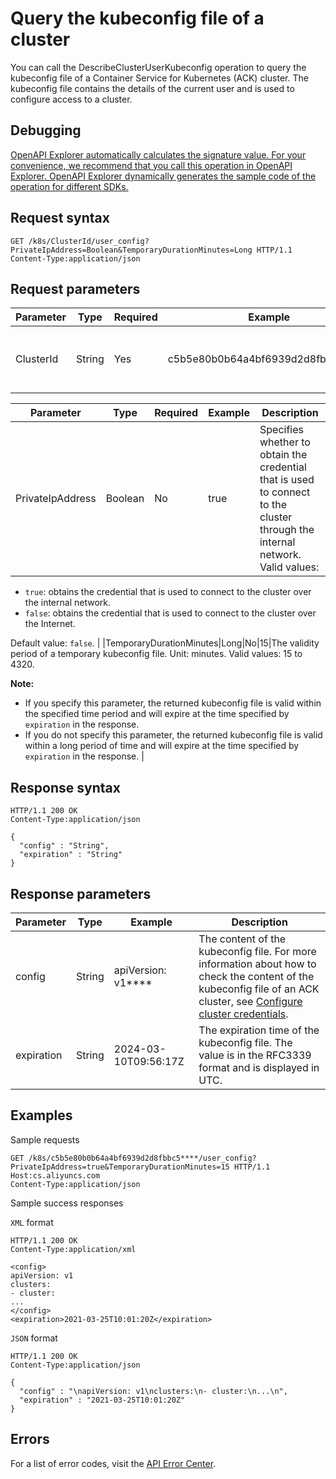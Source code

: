 # Query the kubeconfig file of a cluster

You can call the DescribeClusterUserKubeconfig operation to query the kubeconfig file of a Container Service for Kubernetes \(ACK\) cluster. The kubeconfig file contains the details of the current user and is used to configure access to a cluster.

## Debugging

[OpenAPI Explorer automatically calculates the signature value. For your convenience, we recommend that you call this operation in OpenAPI Explorer. OpenAPI Explorer dynamically generates the sample code of the operation for different SDKs.](https://api.aliyun.com/#product=CS&api=DescribeClusterUserKubeconfig&type=ROA&version=2015-12-15)

## Request syntax

```
GET /k8s/ClusterId/user_config?PrivateIpAddress=Boolean&TemporaryDurationMinutes=Long HTTP/1.1
Content-Type:application/json
```

## Request parameters

|Parameter|Type|Required|Example|Description|
|---------|----|--------|-------|-----------|
|ClusterId|String|Yes|c5b5e80b0b64a4bf6939d2d8fbbc5\*\*\*\*|The ID of the ACK cluster that you want to query |

|Parameter|Type|Required|Example|Description|
|---------|----|--------|-------|-----------|
|PrivateIpAddress|Boolean|No|true|Specifies whether to obtain the credential that is used to connect to the cluster through the internal network. Valid values:

-   `true`: obtains the credential that is used to connect to the cluster over the internal network.
-   `false`: obtains the credential that is used to connect to the cluster over the Internet.

Default value: `false`. |
|TemporaryDurationMinutes|Long|No|15|The validity period of a temporary kubeconfig file. Unit: minutes. Valid values: 15 to 4320.

**Note:**

-   If you specify this parameter, the returned kubeconfig file is valid within the specified time period and will expire at the time specified by `expiration` in the response.
-   If you do not specify this parameter, the returned kubeconfig file is valid within a long period of time and will expire at the time specified by `expiration` in the response. |

## Response syntax

```
HTTP/1.1 200 OK
Content-Type:application/json

{
  "config" : "String",
  "expiration" : "String"
}
```

## Response parameters

|Parameter|Type|Example|Description|
|---------|----|-------|-----------|
|config|String|apiVersion: v1\*\*\*\*|The content of the kubeconfig file. For more information about how to check the content of the kubeconfig file of an ACK cluster, see [Configure cluster credentials](~~86494~~). |
|expiration|String|2024-03-10T09:56:17Z|The expiration time of the kubeconfig file. The value is in the RFC3339 format and is displayed in UTC. |

## Examples

Sample requests

```
GET /k8s/c5b5e80b0b64a4bf6939d2d8fbbc5****/user_config?PrivateIpAddress=true&TemporaryDurationMinutes=15 HTTP/1.1
Host:cs.aliyuncs.com
Content-Type:application/json
```

Sample success responses

`XML` format

```
HTTP/1.1 200 OK
Content-Type:application/xml

<config>
apiVersion: v1
clusters:
- cluster:
...
</config>
<expiration>2021-03-25T10:01:20Z</expiration>
```

`JSON` format

```
HTTP/1.1 200 OK
Content-Type:application/json

{
  "config" : "\napiVersion: v1\nclusters:\n- cluster:\n...\n",
  "expiration" : "2021-03-25T10:01:20Z"
}
```

## Errors

For a list of error codes, visit the [API Error Center](https://error-center.alibabacloud.com/status/product/CS).

